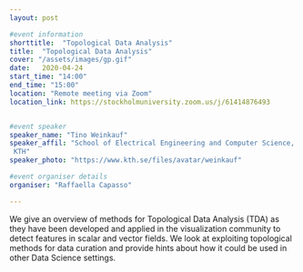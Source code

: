 ```yaml
---
layout: post

#event information
shorttitle:  "Topological Data Analysis"
title:  "Topological Data Analysis"
cover: "/assets/images/gp.gif"
date:   2020-04-24
start_time: "14:00"
end_time: "15:00"
location: "Remote meeting via Zoom"
location_link: https://stockholmuniversity.zoom.us/j/61414876493


#event speaker
speaker_name: "Tino Weinkauf"
speaker_affil: "School of Electrical Engineering and Computer Science,
 KTH"
speaker_photo: "https://www.kth.se/files/avatar/weinkauf"

#event organiser details
organiser: "Raffaella Capasso"

---
```

We give an overview of methods for Topological Data Analysis (TDA) as
they have been developed and applied in the visualization community to
detect features in scalar and vector fields. We look at exploiting
topological methods for data curation and provide hints about how it
could be used in other Data Science settings.
